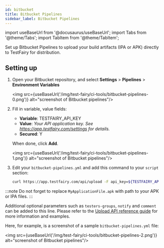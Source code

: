 ```yaml
---
id: bitbucket
title: Bitbucket Pipelines
sidebar_label: Bitbucket Pipelines
---
```


import useBaseUrl from '@docusaurus/useBaseUrl';
import Tabs from '@theme/Tabs';
import TabItem from '@theme/TabItem';

Set up Bitbucket Pipelines to upload your build artifacts (IPA or APK) directly to TestFairy for distribution.

## Setting up

1. Open your Bitbucket repository, and select **Settings** > **Pipelines** > **Environment Variables**

   <img src={useBaseUrl('/img/test-fairy/ci-tools/bitbucket-pipelines-0.png')} alt="screenshot of Bitbucket pipelines"/>

2. Fill in variable, value fields:

   - **Variable**: TESTFAIRY_API_KEY
   - **Value**: _Your API application key. See https://app.testfairy.com/settings for details._
   - **Secured**: Y

   When done, click **Add**.

   <img src={useBaseUrl('/img/test-fairy/ci-tools/bitbucket-pipelines-1.png')} alt="screenshot of Bitbucket pipelines"/>

3. Edit your `bitbucket-pipelines.yml` and add this command to your `script` section:

   ```bash
   curl https://app.testfairy.com/api/upload -F api_key=${TESTFAIRY_API_KEY} -F file=@MyApplicationFile.apk -F format=readable
   ```

:::note
Do not forget to replace `MyApplicationFile.apk` with path to your APK or IPA files.
:::

Additional optional parameters such as `testers-groups`, `notify` and `comment` can be added to this line. Please refer to the [Upload API reference guide](/test-fairy/api-reference/upload-api) for more information and examples.

Here, for example, is a screenshot of a sample `bitbucket-pipelines.yml` file:

<img src={useBaseUrl('/img/test-fairy/ci-tools/bitbucket-pipelines-2.png')} alt="screenshot of Bitbucket pipelines"/>
